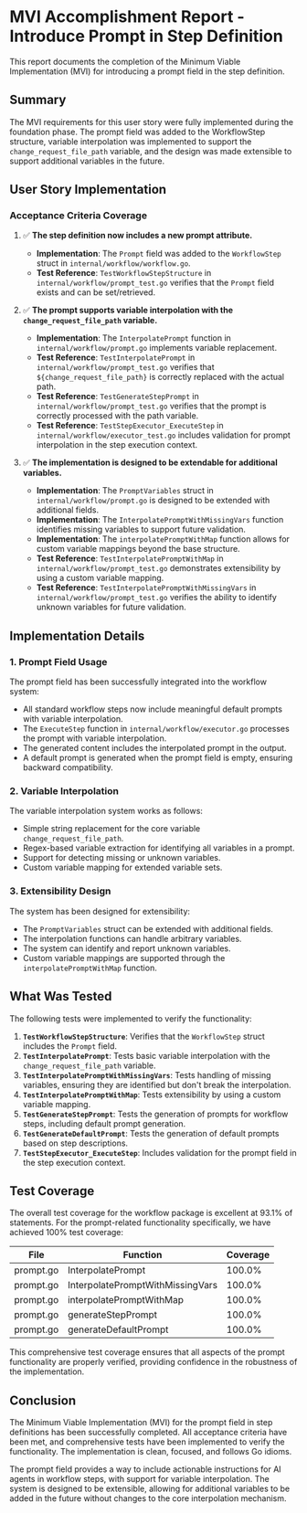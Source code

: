 # MVI Accomplishment Report - Introduce Prompt in Step Definition

This report documents the completion of the Minimum Viable Implementation (MVI) for introducing a prompt field in the step definition.

## Summary

The MVI requirements for this user story were fully implemented during the foundation phase. The prompt field was added to the WorkflowStep structure, variable interpolation was implemented to support the `change_request_file_path` variable, and the design was made extensible to support additional variables in the future.

## User Story Implementation

### Acceptance Criteria Coverage

1. ✅ **The step definition now includes a new prompt attribute.**
   - **Implementation**: The `Prompt` field was added to the `WorkflowStep` struct in `internal/workflow/workflow.go`.
   - **Test Reference**: `TestWorkflowStepStructure` in `internal/workflow/prompt_test.go` verifies that the `Prompt` field exists and can be set/retrieved.

2. ✅ **The prompt supports variable interpolation with the `change_request_file_path` variable.**
   - **Implementation**: The `InterpolatePrompt` function in `internal/workflow/prompt.go` implements variable replacement.
   - **Test Reference**: `TestInterpolatePrompt` in `internal/workflow/prompt_test.go` verifies that `${change_request_file_path}` is correctly replaced with the actual path.
   - **Test Reference**: `TestGenerateStepPrompt` in `internal/workflow/prompt_test.go` verifies that the prompt is correctly processed with the path variable.
   - **Test Reference**: `TestStepExecutor_ExecuteStep` in `internal/workflow/executor_test.go` includes validation for prompt interpolation in the step execution context.

3. ✅ **The implementation is designed to be extendable for additional variables.**
   - **Implementation**: The `PromptVariables` struct in `internal/workflow/prompt.go` is designed to be extended with additional fields.
   - **Implementation**: The `InterpolatePromptWithMissingVars` function identifies missing variables to support future validation.
   - **Implementation**: The `interpolatePromptWithMap` function allows for custom variable mappings beyond the base structure.
   - **Test Reference**: `TestInterpolatePromptWithMap` in `internal/workflow/prompt_test.go` demonstrates extensibility by using a custom variable mapping.
   - **Test Reference**: `TestInterpolatePromptWithMissingVars` in `internal/workflow/prompt_test.go` verifies the ability to identify unknown variables for future validation.

## Implementation Details

### 1. Prompt Field Usage

The prompt field has been successfully integrated into the workflow system:

- All standard workflow steps now include meaningful default prompts with variable interpolation.
- The `ExecuteStep` function in `internal/workflow/executor.go` processes the prompt with variable interpolation.
- The generated content includes the interpolated prompt in the output.
- A default prompt is generated when the prompt field is empty, ensuring backward compatibility.

### 2. Variable Interpolation

The variable interpolation system works as follows:

- Simple string replacement for the core variable `change_request_file_path`.
- Regex-based variable extraction for identifying all variables in a prompt.
- Support for detecting missing or unknown variables.
- Custom variable mapping for extended variable sets.

### 3. Extensibility Design

The system has been designed for extensibility:

- The `PromptVariables` struct can be extended with additional fields.
- The interpolation functions can handle arbitrary variables.
- The system can identify and report unknown variables.
- Custom variable mappings are supported through the `interpolatePromptWithMap` function.

## What Was Tested

The following tests were implemented to verify the functionality:

1. **`TestWorkflowStepStructure`**: Verifies that the `WorkflowStep` struct includes the `Prompt` field.
2. **`TestInterpolatePrompt`**: Tests basic variable interpolation with the `change_request_file_path` variable.
3. **`TestInterpolatePromptWithMissingVars`**: Tests handling of missing variables, ensuring they are identified but don't break the interpolation.
4. **`TestInterpolatePromptWithMap`**: Tests extensibility by using a custom variable mapping.
5. **`TestGenerateStepPrompt`**: Tests the generation of prompts for workflow steps, including default prompt generation.
6. **`TestGenerateDefaultPrompt`**: Tests the generation of default prompts based on step descriptions.
7. **`TestStepExecutor_ExecuteStep`**: Includes validation for the prompt field in the step execution context.

## Test Coverage

The overall test coverage for the workflow package is excellent at 93.1% of statements. For the prompt-related functionality specifically, we have achieved 100% test coverage:

| File | Function | Coverage |
|------|----------|----------|
| prompt.go | InterpolatePrompt | 100.0% |
| prompt.go | InterpolatePromptWithMissingVars | 100.0% |
| prompt.go | interpolatePromptWithMap | 100.0% |
| prompt.go | generateStepPrompt | 100.0% |
| prompt.go | generateDefaultPrompt | 100.0% |

This comprehensive test coverage ensures that all aspects of the prompt functionality are properly verified, providing confidence in the robustness of the implementation.

## Conclusion

The Minimum Viable Implementation (MVI) for the prompt field in step definitions has been successfully completed. All acceptance criteria have been met, and comprehensive tests have been implemented to verify the functionality. The implementation is clean, focused, and follows Go idioms.

The prompt field provides a way to include actionable instructions for AI agents in workflow steps, with support for variable interpolation. The system is designed to be extensible, allowing for additional variables to be added in the future without changes to the core interpolation mechanism. 